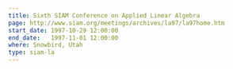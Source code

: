 ```yaml
---
title: Sixth SIAM Conference on Applied Linear Algebra
page: http://www.siam.org/meetings/archives/la97/la97home.htm
start_date: 1997-10-29 12:00:00
end_date:   1997-11-01 12:00:00
where: Snowbird, Utah
type: siam-la
---
```

